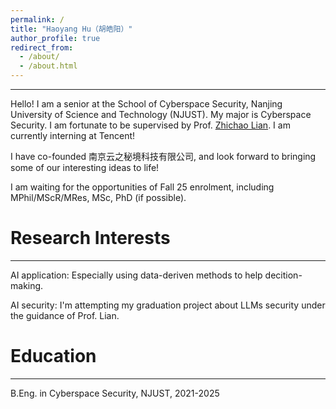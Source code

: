 ```yaml
---
permalink: /
title: "Haoyang Hu（胡皓阳）"
author_profile: true
redirect_from: 
  - /about/
  - /about.html
---
```


---
Hello! I am a senior at the School of Cyberspace Security, Nanjing University of Science and Technology (NJUST). My major is Cyberspace Security. I am fortunate to be supervised by Prof. [Zhichao Lian](https://gsmis.njust.edu.cn/open/TutorInfo.aspx?dsbh=6CZPjzcQhmzsS-IjPww!Hw==&yxsh=4iVdgPyuKTE=&zydm=QP9JvMVDx3k=). I am currently interning at Tencent!

I have co-founded 南京云之秘境科技有限公司, and look forward to bringing some of our interesting ideas to life!

I am waiting for the opportunities of Fall 25 enrolment, including MPhil/MScR/MRes, MSc, PhD (if possible).

Research Interests
======
---
AI application: Especially using data-deriven methods to help decition-making.

AI security: I'm attempting my graduation project about LLMs security under the guidance of Prof. Lian.

Education
======
---
B.Eng. in Cyberspace Security, NJUST, 2021-2025
